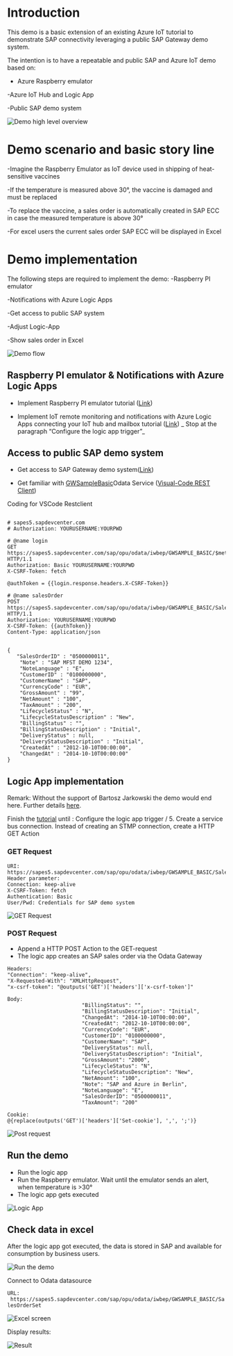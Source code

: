 # Introduction 

This demo is a basic extension of an existing Azure IoT tutorial to demonstrate SAP connectivity leveraging a public SAP Gateway demo system. 

The intention is to have a repeatable and public SAP and Azure IoT demo based on:

- Azure Raspberry emulator

-Azure IoT Hub and Logic App

-Public SAP demo system 




![Demo high level overview](https://github.com/ROBROICH/REPO1/blob/master/images/DEMO_ARCHITECTURE.jpg)

# Demo scenario and basic story line 

-Imagine the Raspberry Emulator as IoT device used in shipping of heat-sensitive vaccines

-If the temperature is measured above 30°, the vaccine is damaged and must be replaced  

-To replace the vaccine, a sales order is automatically created in SAP ECC in case the measured temperature is above 30° 

-For excel users the current sales order SAP ECC will be displayed in Excel 

# Demo implementation

The following steps are required to implement the demo:
-Raspberry PI emulator

-Notifications with Azure Logic Apps

-Get access to public SAP system

-Adjust Logic-App

-Show sales order in Excel

![Demo flow](https://github.com/ROBROICH/REPO1/blob/master/images/DEMO_FLOW.jpg)

## Raspberry PI emulator & Notifications with Azure Logic Apps

* Implement Raspberry PI emulator tutorial ([Link](https://docs.microsoft.com/en-us/azure/iot-hub/iot-hub-raspberry-pi-web-simulator-get-started))

* Implement IoT remote monitoring and notifications with Azure Logic Apps connecting your IoT hub and mailbox tutorial ([Link](https://docs.microsoft.com/en-us/azure/iot-hub/iot-hub-monitoring-notifications-with-azure-logic-apps)) _ Stop at the paragraph “Configure the logic app trigger”_

## Access to public SAP demo system

* Get access to SAP Gateway demo system([Link](https://blogs.sap.com/2017/12/05/new-sap-gateway-demo-system-available/comment-page-1/))

* Get familiar with [GWSampleBasic](https://sapes5.sapdevcenter.com/sap/opu/odata/iwbep/GWSAMPLE_BASIC/SalesOrderSet?(%270500000001%27)/ToLineItems)Odata Service ([Visual-Code REST Client](https://github.com/Huachao/vscode-restclient))

Coding for VSCode Restclient

```

# sapes5.sapdevcenter.com
# Authorization: YOURUSERNAME:YOURPWD

# @name login
GET https://sapes5.sapdevcenter.com/sap/opu/odata/iwbep/GWSAMPLE_BASIC/$metadata HTTP/1.1
Authorization: Basic YOURUSERNAME:YOURPWD
X-CSRF-Token: fetch

@authToken = {{login.response.headers.X-CSRF-Token}}

# @name salesOrder
POST https://sapes5.sapdevcenter.com/sap/opu/odata/iwbep/GWSAMPLE_BASIC/SalesOrderSet HTTP/1.1
Authorization: YOURUSERNAME:YOURPWD
X-CSRF-Token: {{authToken}}
Content-Type: application/json


{
   "SalesOrderID" : "0500000011",
    "Note" : "SAP MFST DEMO 1234",
	"NoteLanguage" : "E",
	"CustomerID" : "0100000000",
	"CustomerName" : "SAP",
	"CurrencyCode" : "EUR",
	"GrossAmount" : "99",
	"NetAmount" : "100",
	"TaxAmount" : "200",
	"LifecycleStatus" : "N",
	"LifecycleStatusDescription" : "New",
	"BillingStatus" : "",
	"BillingStatusDescription" : "Initial",
	"DeliveryStatus" : null,
	"DeliveryStatusDescription" : "Initial",
	"CreatedAt" : "2012-10-10T00:00:00",
	"ChangedAt" : "2014-10-10T00:00:00"
}

```

## Logic App implementation 
Remark: Without the support of Bartosz Jarkowski the demo would end here. Further details [here](https://blogs.sap.com/2019/05/28/your-sap-on-azure-part-18-the-story-of-a-missing-csrf-token/). 

Finish the [tutorial](https://docs.microsoft.com/en-us/azure/iot-hub/iot-hub-monitoring-notifications-with-azure-logic-apps) until : Configure the logic app trigger / 5. Create a service bus connection.
Instead of creating an STMP connection, create a HTTP GET Action

### GET Request 

```
URI: https://sapes5.sapdevcenter.com/sap/opu/odata/iwbep/GWSAMPLE_BASIC/SalesOrderSet/
Header parameter:
Connection: keep-alive
X-CSRF-Token: fetch
Authentication: Basic
User/Pwd: Credentials for SAP demo system
```

![GET Request](https://github.com/ROBROICH/REPO1/blob/master/images/Get1.jpg)

### POST Request 

* Append a HTTP POST Action to the GET-request 
* The logic app creates an SAP sales order via the Odata Gateway

```
Headers: 
"Connection": "keep-alive",
"X-Requested-With": "XMLHttpRequest",
"x-csrf-token": "@outputs('GET')['headers']['x-csrf-token']"

Body:
                        "BillingStatus": "",
                        "BillingStatusDescription": "Initial",
                        "ChangedAt": "2014-10-10T00:00:00",
                        "CreatedAt": "2012-10-10T00:00:00",
                        "CurrencyCode": "EUR",
                        "CustomerID": "0100000000",
                        "CustomerName": "SAP",
                        "DeliveryStatus": null,
                        "DeliveryStatusDescription": "Initial",
                        "GrossAmount": "2000",
                        "LifecycleStatus": "N",
                        "LifecycleStatusDescription": "New",
                        "NetAmount": "100",
                        "Note": "SAP and Azure in Berlin",
                        "NoteLanguage": "E",
                        "SalesOrderID": "0500000011",
                        "TaxAmount": "200"

Cookie: 
@{replace(outputs('GET')['headers']['Set-cookie'], ',', ';')}

```
![Post request](https://github.com/ROBROICH/REPO1/blob/master/images/post.png)

## Run the demo 
* Run the logic app
* Run the Raspberry emulator. Wait until the emulator sends an alert, when temperature is >30°
* The logic app gets executed 

![Logic App](https://github.com/ROBROICH/REPO1/blob/master/images/post_finished.png)

## Check data in excel 
After the logic app got executed, the data is stored in SAP and available for consumption by business users. 

![Run the demo](https://github.com/ROBROICH/REPO1/blob/master/images/run%20the%20demo.png)

Connect to Odata datasource

`URL:  https://sapes5.sapdevcenter.com/sap/opu/odata/iwbep/GWSAMPLE_BASIC/SalesOrderSet`

![Excel screen](https://github.com/ROBROICH/REPO1/blob/master/images/excel.png)

Display results: 

![Result](https://github.com/ROBROICH/REPO1/blob/master/images/excel1.png)

